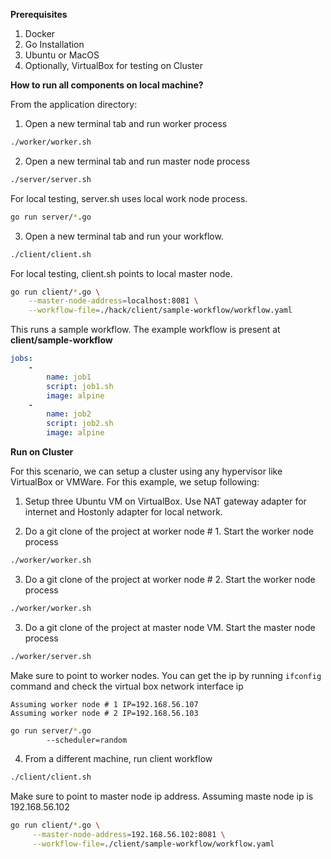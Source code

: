**Prerequisites**

1. Docker
2. Go Installation
3. Ubuntu or MacOS
4. Optionally, VirtualBox for testing on Cluster

**How to run all components on local machine?**

From the application directory:

1. Open a new terminal tab and run worker process
```bash
./worker/worker.sh
```

2. Open a new terminal tab and run master node process
```bash
./server/server.sh
```

For local testing, server.sh uses local work node process.

```bash
go run server/*.go
```

3. Open a new terminal tab and run your workflow.
```bash
./client/client.sh
```

For local testing, client.sh points to local master node.
```bash
go run client/*.go \
    --master-node-address=localhost:8081 \
    --workflow-file=./hack/client/sample-workflow/workflow.yaml
```

This runs a sample workflow. The example workflow is present at **client/sample-workflow**

```yaml
jobs:
    -
        name: job1
        script: job1.sh
        image: alpine
    -
        name: job2
        script: job2.sh
        image: alpine
```

**Run on Cluster**

For this scenario, we can setup a cluster using any hypervisor like VirtualBox or VMWare. For this example, we setup following:

1. Setup three Ubuntu VM on VirtualBox. Use NAT gateway adapter for internet and Hostonly adapter for local network.

2. Do a git clone of the project at worker node # 1. Start the worker node process
```bash
./worker/worker.sh
```
3. Do a git clone of the project at worker node # 2. Start the worker node process
```bash
./worker/worker.sh
```

3. Do a git clone of the project at master node VM. Start the master node process
```bash
./worker/server.sh
```

Make sure to point to worker nodes. You can get the ip by running ```ifconfig``` command and check the virtual box network interface ip

```text
Assuming worker node # 1 IP=192.168.56.107
Assuming worker node # 2 IP=192.168.56.103
```

```bash
go run server/*.go
        --scheduler=random
```        

4. From a different machine, run client workflow
```bash
./client/client.sh
```

Make sure to point to master node ip address. Assuming maste node ip is 192.168.56.102


```bash
go run client/*.go \
     --master-node-address=192.168.56.102:8081 \
     --workflow-file=./client/sample-workflow/workflow.yaml
```     